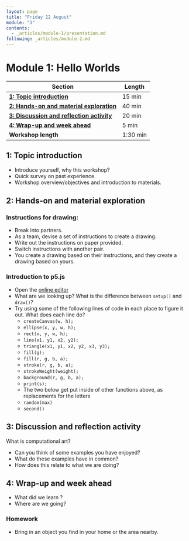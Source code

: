 ```yaml
---
layout: page
title: "Friday 12 August"
module: "1"
contents:
  - _articles/module-1/presentation.md
following: _articles/module-2.md
---
```


# Module 1: Hello Worlds

| **Section**                                                                        | **Length** |
|------------------------------------------------------------------------------------|------------|
| [**1: Topic introduction**](#1-topic-introduction)                                 | 15 min     |
| [**2: Hands-on and material exploration**](#2-hands-on-and-material-exploration)   | 40 min     |
| [**3: Discussion and reflection activity**](#3-discussion-and-reflection-activity) | 20 min     |
| [**4: Wrap-up and week ahead**](#4-wrap-up-and-week-ahead)                         | 5 min      |
| **Workshop length**                                                                | 1:30 min   |


## 1: Topic introduction

- Introduce yourself, why this workshop?
- Quick survey on past experience.
- Workshop overview/objectives and introduction to materials. 

## 2: Hands-on and material exploration

### Instructions for drawing:
- Break into partners. 
- As a team, devise a set of instructions to create a drawing. 
- Write out the instructions on paper provided.
- Switch instructions with another pair. 
- You create a drawing based on their instructions, and they create a drawing based on yours.

### Introduction to p5.js
- Open the [online editor](https://editor.p5js.org/)
- What are we looking up? What is the difference between `setup()` and `draw()`?
- Try using some of the following lines of code in each place to figure it out. What does each line do?
    - `createCanvas(w, h);`
    - `ellipse(x, y, w, h);`
    - `rect(x, y, w, h);`
    - `line(x1, y1, x2, y2);`
    - `triangle(x1, y1, x2, y2, x3, y3);`
    - `fill(g);`
    - `fill(r, g, b, a);`
    - `stroke(r, g, b, a);`
    - `strokeWeight(weight);`
    - `background(r, g, b, a);`
    - `print(s);`
    - The two below get put inside of other functions above, as replacements for the letters
    - `random(max)`
    - `second()`

## 3: Discussion and reflection activity

What is computational art?
- Can you think of some examples you have enjoyed?
- What do these examples have in common?
- How does this relate to what we are doing?

## 4: Wrap-up and week ahead
- What did we learn ?
- Where are we going?

### Homework
- Bring in an object you find in your home or the area nearby. 